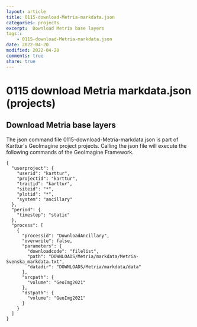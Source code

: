 ```yaml
---
layout: article
title: 0115-download-Metria-markdata.json
categories: projects
excerpt:  Download Metria base layers 
tags:: 
    - 0115-download-Metria-markdata.json
date: 2022-04-20
modified: 2022-04-20
comments: true
share: true
---
```


# 0115 download Metria markdata.json (projects)

##  Download Metria base layers 

The json command file <span class='file'>0115-download-Metria-markdata.json</span> is part of Karttur's GeoImagine project <span class='project'>projects</span>. Calling the json file will execute the following commands of the GeoImagine Framework.

```
{
  "userproject": {
    "userid": "karttur",
    "projectid": "karttur",
    "tractid": "karttur",
    "siteid": "*",
    "plotid": "*",
    "system": "ancillary"
  },
  "period": {
    "timestep": "static"
  },
  "process": [
    {
      "processid": "DownloadAncillary",
      "overwrite": false,
      "parameters": {
        "downloadcode": "filelist",
        "path": "DOWNLOADS/Metria/markdata/Metria-Svenska_markdata.txt",
        "datadir": "DOWNLOADS/Metria/markdata/data"
      },
      "srcpath": {
        "volume": "GeoImg2021"
      },
      "dstpath": {
        "volume": "GeoImg2021"
      }
    }
  ]
}
```
